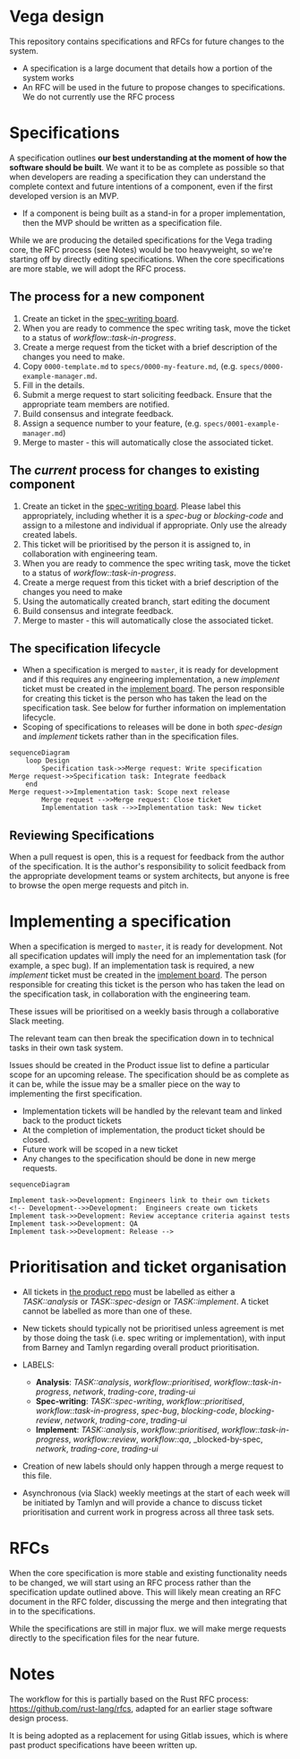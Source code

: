# Vega design
This repository contains specifications and RFCs for future changes to the system. 
- A specification is a large document that details how a portion of the system works
- An RFC will be used in the future to propose changes to specifications. We do not currently use the RFC process

# Specifications
A specification outlines **our best understanding at the moment of how the software should be built**. We want it to be as complete as possible so that when developers are reading a specification they can understand the complete context and future intentions of a component, even if the first developed version is an MVP.

- If a component is being built as a stand-in for a proper implementation, then the MVP should be written as a specification file.

While we are producing the detailed specifications for the Vega trading core, the RFC process (see Notes) would be too heavyweight, so we're starting off by directly editing specifications. When the core specifications are more stable, we will adopt the RFC process.

## The process for a new component
1. Create an ticket in the [spec-writing board](https://gitlab.com/vega-protocol/product/-/boards/1356823?&label_name[]=TASK%3A%3Aspec-design).
1. When you are ready to commence the spec writing task, move the ticket to a status of _workflow::task-in-progress_.
1. Create a merge request from the ticket with a brief description of the changes you need to make.
1. Copy `0000-template.md` to `specs/0000-my-feature.md`, (e.g. `specs/0000-example-manager.md`.
1. Fill in the details.
1. Submit a merge request to start soliciting feedback. Ensure that the appropriate team members are notified.
1. Build consensus and integrate feedback.
1. Assign a sequence number to your feature, (e.g. `specs/0001-example-manager.md`)
1. Merge to master - this will automatically close the associated ticket. 

## The *current* process for changes to existing component
1. Create an ticket in the [spec-writing board](https://gitlab.com/vega-protocol/product/-/boards/1356823?&label_name[]=TASK%3A%3Aspec-design). Please label this appropriately, including whether it is a _spec-bug_ or _blocking-code_ and assign to a milestone and individual if appropriate. Only use the already created labels.
1. This ticket will be prioritised by the person it is assigned to, in collaboration with engineering team.
1. When you are ready to commence the spec writing task, move the ticket to a status of _workflow::task-in-progress_.
1. Create a merge request from this ticket with a brief description of the changes you need to make
1. Using the automatically created branch, start editing the document
1. Build consensus and integrate feedback.
1. Merge to master - this will automatically close the associated ticket.

## The specification lifecycle
- When a specification is merged to `master`, it is ready for development and if this requires any engineering implementation, a new _implement_ ticket must be created in the [implement board](https://gitlab.com/vega-protocol/product/-/boards/1356766?&label_name[]=TASK%3A%3Aimplement). The person responsible for creating this ticket is the person who has taken the lead on the specification task. See below for further information on implementation lifecycle.
- Scoping of specifications to releases will be done in both _spec-design_ and _implement_ tickets rather than in the specification files.


```mermaid
sequenceDiagram
    loop Design
        Specification task->>Merge request: Write specification
Merge request->>Specification task: Integrate feedback    
    end
Merge request->>Implementation task: Scope next release
        Merge request -->>Merge request: Close ticket
        Implementation task -->>Implementation task: New ticket 
```

## Reviewing Specifications
When a pull request is open, this is a request for feedback from the author of the specification. It is the author's responsibility to solicit feedback from the appropriate development teams or system architects, but anyone is free to browse the open merge requests and pitch in.

# Implementing a specification
When a specification is merged to `master`, it is ready for development. Not all specification updates will imply the need for an implementation task (for example, a spec bug). If an implementation task is required, a new _implement_ ticket must be created in the [implement board](https://gitlab.com/vega-protocol/product/-/boards/1356766?&label_name[]=TASK%3A%3Aimplement). The person responsible for creating this ticket is the person who has taken the lead on the specification task, in collaboration  with the engineering team. 

These issues will be prioritised on a weekly basis through a collaborative Slack meeting.

The relevant team can then break the specification down in to technical tasks in their own task system.

Issues should be created in the Product issue list to define a particular scope for an upcoming release. The specification should be as complete as it can be, while the issue may be a smaller piece on the way to implementing the first specification.

- Implementation tickets will be handled by the relevant team and linked back to the product tickets
- At the completion of implementation, the product ticket should be closed.
- Future work will be scoped in a new ticket
- Any changes to the specification should be done in new merge requests.

```mermaid
sequenceDiagram

Implement task->>Development: Engineers link to their own tickets
<!-- Development-->>Development:  Engineers create own tickets
Implement task->>Development: Review acceptance criteria against tests
Implement task->>Development: QA
Implement task->>Development: Release -->
```

# Prioritisation and ticket organisation

* All tickets in [the product repo](https://gitlab.com/vega-protocol/product/issues) must  be labelled as either a _TASK::analysis_ or _TASK::spec-design_ or _TASK::implement_. A ticket cannot be labelled as more than one of these.
* New tickets should typically not be prioritised unless agreement is met by those doing the task (i.e. spec writing or implementation), with input from Barney and Tamlyn regarding overall product prioritisation.
* LABELS:
  * **Analysis**:  _TASK::analysis_, _workflow::prioritised_, _workflow::task-in-progress_, _network_, _trading-core_, _trading-ui_
  * **Spec-writing**:  _TASK::spec-writing_, _workflow::prioritised_, _workflow::task-in-progress_, _spec-bug_, _blocking-code_, _blocking-review_, _network_, _trading-core_, _trading-ui_
  * **Implement**:  _TASK::analysis_, _workflow::prioritised_, _workflow::task-in-progress_, _workflow::review_, _workflow::qa_, _blocked-by-spec, _network_, _trading-core_, _trading-ui_

* Creation of new labels should only happen through a merge request to this file.
* Asynchronous (via Slack) weekly meetings at the start of each week will be initiated by Tamlyn and will provide a chance to discuss ticket prioritisation and current work in progress across all three task sets. 

# RFCs
When the core specification is more stable and existing functionality needs to be changed, we will start using an RFC process rather than the specification update outlined above. This will likely mean creating an RFC document in the RFC folder, discussing the merge and then integrating that in to the specifications.

While the specifications are still in major flux. we will make merge requests directly to the specification files for the near future.

# Notes
The workflow for this is partially based on the Rust RFC process: https://github.com/rust-lang/rfcs, adapted for an earlier stage software design process.

It is being adopted as a replacement for using Gitlab issues, which is where past product specifications have beeen written up.

